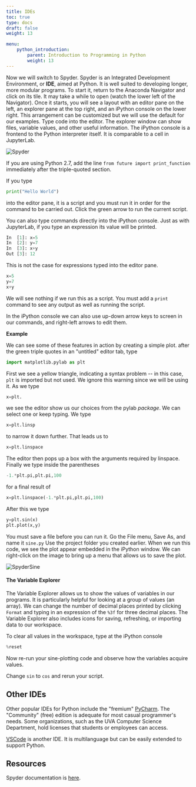 ```yaml
---
title: IDEs
toc: true
type: docs
draft: false
weight: 13

menu:
    python_introduction:
        parent: Introduction to Programming in Python
        weight: 13
---
```


Now we will switch to Spyder.  Spyder is an Integrated Development Environment, or __IDE__, aimed at Python.  It is well suited to developing longer, more modular programs.  To start it, return to the Anaconda Navigator and click on its tile.  It may take a while to open (watch the lower left of the Navigator).  Once it starts, you will see a layout with an editor pane on the left, an explorer pane at the top right, and an iPython console on the lower right.  This arrangement can be customized but we will use the default for our examples. Type code into the editor.  The explorer window can show files, variable values, and other useful information.  The iPython console is a frontend to the Python interpreter itself.  It is comparable to a cell in JupyterLab.

![Spyder](/courses/python_introduction/imgs/Spyder.png)

If you are using Python 2.7, add the line `from future import print_function` immediately after the triple-quoted section.

If you type

```python
print("Hello World")
```

into the editor pane, it is a script and you must run it in order for the command to be carried out.  Click the green arrow to run the current script.

You can also type commands directly into the iPython console.  Just as with JupyterLab, if you type an expression its value will be printed.

```python
In  [1]: x=5
In  [2]: y=7
In  [3]: x+y
Out [3]: 12
```

This is not the case for expressions typed into the editor pane.

```python
x=5
y=7
x+y
```

We will see nothing if we run this as a script.  You must add a `print` command to see any output as well as running the script.

In the iPython console we can also use up-down arrow keys to screen in our commands, and right-left arrows to edit them.

**Example**

We can see some of these features in action by creating a simple plot. after the green triple quotes in an "untitled" editor tab, type

```python
import matplotlib.pylab as plt
```

First we see a yellow triangle, indicating a syntax problem -- in this case, `plt` is imported but not used.  We ignore this warning since we will be using it.  As we type

```python
x=plt.
```

we see the editor show us our choices from the pylab _package_. We can select one or keep typing.  We type

```python
x=plt.linsp
```

to narrow it down further.  That leads us to

```python
x=plt.linspace
```

The editor then pops up a box with the arguments required by linspace.  Finally we type inside the parentheses

```python
-1.*plt.pi,plt.pi,100
```

for a final result of

```python
x=plt.linspace(-1.*plt.pi,plt.pi,100)
```

After this we type

```python
y=plt.sin(x)
plt.plot(x,y)
```

You must save a file before you can run it.  Go the File menu, Save As, and name it `sine.py`  Use the project folder you created earlier.  When we run this code, we see the plot appear embedded in the iPython window.  We can right-click on the image to bring up a menu that allows us to save the plot.

![SpyderSine](/courses/python_introduction/imgs/SpyderSine.png)

#### The Variable Explorer

The Variable Explorer allows us to show the values of variables in our programs.  It is particularly helpful for looking at a group of values (an array). We can change the number of decimal places printed by clicking `Format` and typing in an expression of the `%3f` for three decimal places.  The Variable Explorer also includes icons for saving, refreshing, or importing data to our workspace.

To clear all values in the workspace, type at the iPython console

```python
%reset
```

Now re-run your sine-plotting code and observe how the variables acquire values.

Change `sin` to `cos` and rerun your script.

## Other IDEs

Other popular IDEs for Python include the "fremium" [PyCharm](https://www.jetbrains.com/pycharm/).  The "Community" (free) edition is adequate for most casual programmer's needs.  Some organizations, such as the UVA Computer Science Department, hold licenses that students or employees can access.

[VSCode](https://code.visualstudio.com/docs/languages/python) is another IDE.  It is multilanguage but can be easily extended to support Python.

## Resources

Spyder documentation is [here](https://docs.spyder-ide.org/current/index.html).
